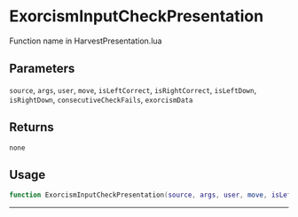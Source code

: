 # ExorcismInputCheckPresentation
Function name in HarvestPresentation.lua
## Parameters
`source`, `args`, `user`, `move`, `isLeftCorrect`, `isRightCorrect`, `isLeftDown`, `isRightDown`, `consecutiveCheckFails`, `exorcismData`
## Returns
`none`
## Usage
```lua
function ExorcismInputCheckPresentation(source, args, user, move, isLeftCorrect, isRightCorrect, isLeftDown, isRightDown, consecutiveCheckFails, exorcismData)
```
---
